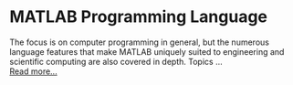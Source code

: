 
# MATLAB Programming Language


The focus is on computer programming in general, but the numerous language features that make MATLAB uniquely suited to engineering and scientific computing are also covered in depth. Topics ...  
[Read more...](https://www.usnews.com/education/skillbuilder/matlab-programming-for-engineers-and-scientists-0_xZFEqLvoEeqYnRKi2Skbcw)
